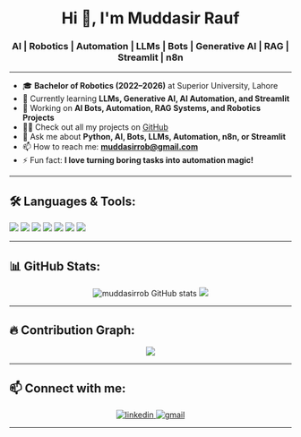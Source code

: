 <h1 align="center">Hi 👋, I'm Muddasir Rauf</h1>
<h3 align="center">AI | Robotics | Automation | LLMs | Bots | Generative AI | RAG | Streamlit | n8n</h3>

---

- 🎓 **Bachelor of Robotics (2022–2026)** at Superior University, Lahore  
- 🌱 Currently learning **LLMs, Generative AI, AI Automation, and Streamlit**  
- 🚀 Working on **AI Bots, Automation, RAG Systems, and Robotics Projects**  
- 👨‍💻 Check out all my projects on [GitHub](https://github.com/muddasirrob)  
- 💬 Ask me about **Python, AI, Bots, LLMs, Automation, n8n, or Streamlit**  
- 📫 How to reach me: **muddasirrob@gmail.com**  
- ⚡ Fun fact: **I love turning boring tasks into automation magic!**

---

## 🛠️ Languages & Tools:
<p>
  <img src="https://img.shields.io/badge/Python-3776AB?style=for-the-badge&logo=python&logoColor=white"/>
  <img src="https://img.shields.io/badge/Streamlit-FF4B4B?style=for-the-badge&logo=streamlit&logoColor=white"/>
  <img src="https://img.shields.io/badge/n8n-orange?style=for-the-badge&logo=n8n&logoColor=white"/>
  <img src="https://img.shields.io/badge/OpenAI-000000?style=for-the-badge&logo=openai&logoColor=white"/>
  <img src="https://img.shields.io/badge/LangChain-000000?style=for-the-badge&logo=langchain&logoColor=white"/>
  <img src="https://img.shields.io/badge/Git-F05032?style=for-the-badge&logo=git&logoColor=white"/>
  <img src="https://img.shields.io/badge/VSCode-0078d7?style=for-the-badge&logo=visual-studio-code&logoColor=white"/>
</p>

---

## 📊 GitHub Stats:
<p align="center">
  <img src="https://github-readme-stats.vercel.app/api?username=muddasirrob&show_icons=true&theme=radical&hide_border=true&count_private=true" alt="muddasirrob GitHub stats" />
  <img src="https://github-readme-streak-stats.herokuapp.com/?user=muddasirrob&theme=radical&hide_border=true" />
</p>

---

## 🔥 Contribution Graph:
<p align="center">
  <img src="https://github-readme-activity-graph.vercel.app/graph?username=muddasirrob&theme=redical&hide_border=true" />
</p>

---

## 📫 Connect with me:
<p align="center">
  <a href="https://linkedin.com/in/muddasirrob" target="blank">
    <img src="https://img.shields.io/badge/LinkedIn-blue?style=for-the-badge&logo=linkedin&logoColor=white" alt="linkedin"/>
  </a>
  <a href="mailto:muddasirrob@gmail.com">
    <img src="https://img.shields.io/badge/Gmail-red?style=for-the-badge&logo=gmail&logoColor=white" alt="gmail"/>
  </a>
</p>

---
